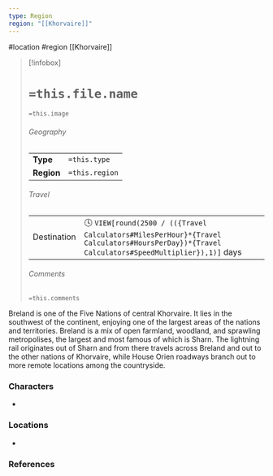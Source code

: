 ```yaml
---
type: Region
region: "[[Khorvaire]]"
---
```

 #location #region [[Khorvaire]]

> [!infobox]
> # `=this.file.name`
> `=this.image`
> ###### Geography
> |  |  |
> | ---- | ---- |
> | **Type** | `=this.type` |
> | **Region** | `=this.region` |
> ###### Travel
> |  |  |
> | ---- | ---- |
> | Destination | 🕓 `VIEW[round(2500 / (({Travel Calculators#MilesPerHour}*{Travel Calculators#HoursPerDay})*{Travel Calculators#SpeedMultiplier}),1)]` days |
> ###### Comments
> `=this.comments`

Breland is one of the Five Nations of central Khorvaire. It lies in the southwest of the continent, enjoying one of the largest areas of the nations and territories. Breland is a mix of open farmland, woodland, and sprawling metropolises, the largest and most famous of which is Sharn. The lightning rail originates out of Sharn and from there travels across Breland and out to the other nations of Khorvaire, while House Orien roadways branch out to more remote locations among the countryside.

### Characters

* 

### Locations

* 

### References
